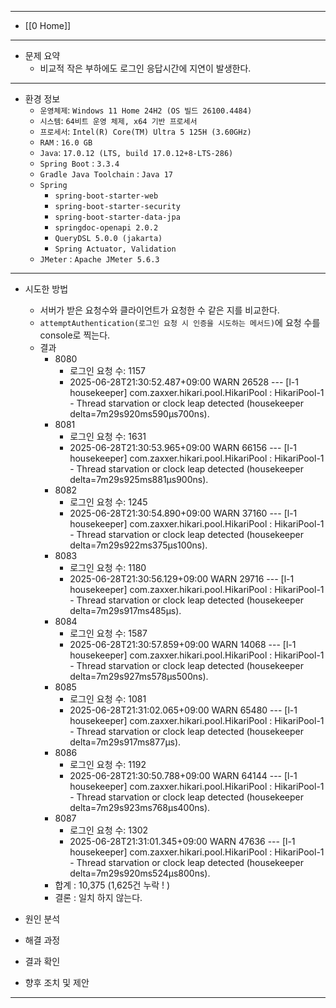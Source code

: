 

---
- [[0 Home]]
---

- 문제 요약
	- 비교적 작은 부하에도 로그인 응답시간에 지연이 발생한다.

---
- 환경 정보
  - `운영체제`: `Windows 11 Home 24H2 (OS 빌드 26100.4484)`
  - `시스템`: `64비트 운영 체제, x64 기반 프로세서`
  - `프로세서`: `Intel(R) Core(TM) Ultra 5 125H (3.60GHz)`
  - `RAM` : `16.0 GB`
  - `Java`: `17.0.12 (LTS, build 17.0.12+8-LTS-286)`
  - `Spring Boot` : `3.3.4`
  - `Gradle Java Toolchain` : `Java 17`
  - `Spring`
    - `spring-boot-starter-web`
    - `spring-boot-starter-security`
    - `spring-boot-starter-data-jpa`
    - `springdoc-openapi 2.0.2`
    - `QueryDSL 5.0.0 (jakarta)`
    - `Spring Actuator, Validation`
  - `JMeter` : `Apache JMeter 5.6.3`
---

- 시도한 방법
	- 서버가 받은 요청수와 클라이언트가 요청한 수 같은 지를 비교한다.
	- `attemptAuthentication(로그인 요청 시 인증을 시도하는 메서드)`에 요청 수를 console로 찍는다.
	- 결과
		- 8080
			- 로그인 요청 수: 1157
			- 2025-06-28T21:30:52.487+09:00  WARN 26528 --- [l-1 housekeeper] com.zaxxer.hikari.pool.HikariPool        : HikariPool-1 - Thread starvation or clock leap detected (housekeeper delta=7m29s920ms590µs700ns).
		- 8081
			- 로그인 요청 수: 1631
			- 2025-06-28T21:30:53.965+09:00  WARN 66156 --- [l-1 housekeeper] com.zaxxer.hikari.pool.HikariPool        : HikariPool-1 - Thread starvation or clock leap detected (housekeeper delta=7m29s925ms881µs900ns).
		- 8082
			- 로그인 요청 수: 1245
			- 2025-06-28T21:30:54.890+09:00  WARN 37160 --- [l-1 housekeeper] com.zaxxer.hikari.pool.HikariPool        : HikariPool-1 - Thread starvation or clock leap detected (housekeeper delta=7m29s922ms375µs100ns).
		- 8083
			- 로그인 요청 수: 1180
			- 2025-06-28T21:30:56.129+09:00  WARN 29716 --- [l-1 housekeeper] com.zaxxer.hikari.pool.HikariPool        : HikariPool-1 - Thread starvation or clock leap detected (housekeeper delta=7m29s917ms485µs).
		- 8084
			- 로그인 요청 수: 1587
			- 2025-06-28T21:30:57.859+09:00  WARN 14068 --- [l-1 housekeeper] com.zaxxer.hikari.pool.HikariPool        : HikariPool-1 - Thread starvation or clock leap detected (housekeeper delta=7m29s927ms578µs500ns).
		- 8085
			- 로그인 요청 수: 1081
			- 2025-06-28T21:31:02.065+09:00  WARN 65480 --- [l-1 housekeeper] com.zaxxer.hikari.pool.HikariPool        : HikariPool-1 - Thread starvation or clock leap detected (housekeeper delta=7m29s917ms877µs).
		- 8086
			- 로그인 요청 수: 1192
			- 2025-06-28T21:30:50.788+09:00  WARN 64144 --- [l-1 housekeeper] com.zaxxer.hikari.pool.HikariPool        : HikariPool-1 - Thread starvation or clock leap detected (housekeeper delta=7m29s923ms768µs400ns).
		- 8087
			- 로그인 요청 수: 1302
			- 2025-06-28T21:31:01.345+09:00  WARN 47636 --- [l-1 housekeeper] com.zaxxer.hikari.pool.HikariPool        : HikariPool-1 - Thread starvation or clock leap detected (housekeeper delta=7m29s920ms524µs800ns).
		- 합계 : 10,375 (1,625건 누락 ! )
		- 결론 : 일치 하지 않는다. 



- 원인 분석

- 해결 과정

- 결과 확인

- 향후 조치 및 제안

---
